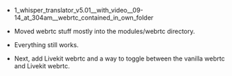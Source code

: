 
- 1_whisper_translator_v5.01__with_video__09-14_at_304am__webrtc_contained_in_own_folder

- Moved webrtc stuff mostly into the modules/webrtc directory.
- Everything still works.
- Next, add Livekit webrtc and a way to toggle between the vanilla webrtc and Livekit webrtc.